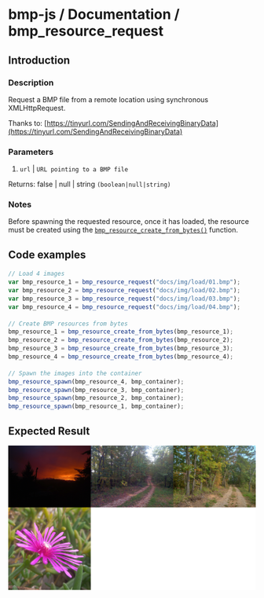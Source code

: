 # bmp-js / Documentation / bmp_resource_request

## Introduction

### Description

Request a BMP file from a remote location using synchronous XMLHttpRequest.

Thanks to: [https://tinyurl.com/SendingAndReceivingBinaryData](https://tinyurl.com/SendingAndReceivingBinaryData)

### Parameters

1. `url` | `URL pointing to a BMP file`

Returns: false | null | string `(boolean|null|string)`

### Notes

Before spawning the requested resource, once it has loaded, the resource must be created using the [`bmp_resource_create_from_bytes()`](./bmp-resource-create-from-bytes.md) function.

## Code examples

```js
// Load 4 images
var bmp_resource_1 = bmp_resource_request("docs/img/load/01.bmp");
var bmp_resource_2 = bmp_resource_request("docs/img/load/02.bmp");
var bmp_resource_3 = bmp_resource_request("docs/img/load/03.bmp");
var bmp_resource_4 = bmp_resource_request("docs/img/load/04.bmp");

// Create BMP resources from bytes
bmp_resource_1 = bmp_resource_create_from_bytes(bmp_resource_1);
bmp_resource_2 = bmp_resource_create_from_bytes(bmp_resource_2);
bmp_resource_3 = bmp_resource_create_from_bytes(bmp_resource_3);
bmp_resource_4 = bmp_resource_create_from_bytes(bmp_resource_4);

// Spawn the images into the container
bmp_resource_spawn(bmp_resource_4, bmp_container);
bmp_resource_spawn(bmp_resource_3, bmp_container);
bmp_resource_spawn(bmp_resource_2, bmp_container);
bmp_resource_spawn(bmp_resource_1, bmp_container);
```

## Expected Result

![expected-result](./img/004.png)
